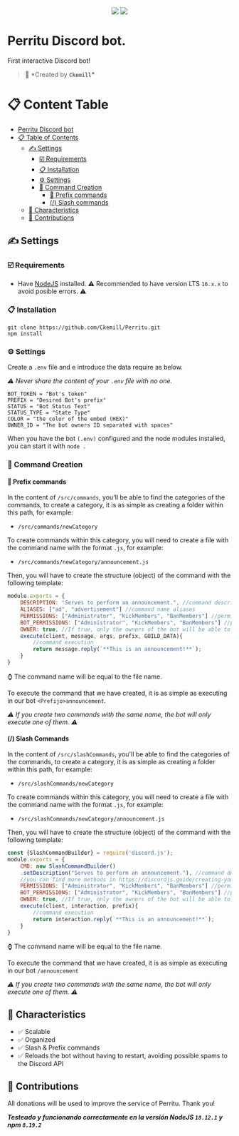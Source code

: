 <div align="center">
 <a><img src="https://img.shields.io/maintenance/yes/2023?style=for-the-badge&label=Developing" /></a>
 <a href="https://www.nodejs.org" target="_blank"><img src="https://img.shields.io/badge/node.js-6DA55F?style=for-the-badge&logo=node.js&logoColor=white"/></a>
</div>

# Perritu Discord bot.

First interactive Discord bot!

> 👤 \*Created by **`Ckemill`\***

# 📋 Content Table

- [Perritu Discord bot](#perritu-discord-bot)
- [📋 Table of Contents](#-table-of-Contents)
  - [✍ Settings](#-settings)
    - [☑️ Requirements](#️-requirements)
    - [📋 Installation](#-installation)
    - [⚙️ Settings](#️-settings)
    - [🔨 Command Creation](#-command-creation)
      - [💬 Prefix commands](#-prefix-commands)
      - [(/) Slash commands](#-slash-commands)
  - [💪 Characteristics](#-characteristics)
  - [💛 Contributions](#-contributions)

## ✍ Settings

### ☑️ Requirements

- Have [NodeJS](https://nodejs.org) installed.
  ⚠️ Recommended to have version LTS `16.x.x` to avoid posible errors. ⚠️

### 📋 Installation

```git
git clone https://github.com/Ckemill/Perritu.git
npm install
```

### ⚙️ Settings

Create a `.env` file and e introduce the data require as below.

_⚠️ Never share the content of your `.env` file with no one._

```
BOT_TOKEN = "Bot's token"
PREFIX = "Desired Bot's prefix"
STATUS = "Bot Status Text"
STATUS_TYPE = "State Type"
COLOR = "the color of the embed (HEX)"
OWNER_ID = "The bot owners ID separated with spaces"
```

When you have the bot `(.env)` configured and the node modules installed, you can start it with `node .`

### 🔨 Command Creation

#### 💬 Prefix commands

In the content of `/src/commands`, you'll be able to find the categories of the commands, to create a category, it is as simple as creating a folder within this path, for example:

- `/src/commands/newCategory`

To create commands within this category, you will need to create a file with the command name with the format `.js`, for example:

- `/src/commands/newCategory/announcement.js`

Then, you will have to create the structure (object) of the command with the following template:

```js
module.exports = {
    DESCRIPTION: "Serves to perform an announcement.", //command description
    ALIASES: ["ad", "advertisement"] //command name aliases
    PERMISSIONS: ["Administrator", "KickMembers", "BanMembers"] //permissions the user will need to run the command
    BOT_PERMISSIONS: ["Administrator", "KickMembers", "BanMembers"] //permissions that the bot will need to execute the command
    OWNER: true, //If true, only the owners of the bot will be able to execute the command
    execute(client, message, args, prefix, GUILD_DATA){
        //command execution
        return message.reply(`**This is an announcement!**`);
    }
}
```

⌚ The command name will be equal to the file name.

To execute the command that we have created, it is as simple as executing in our bot `<Prefijo>announcement`.

_⚠️ If you create two commands with the same name, the bot will only execute one of them. ⚠️_

#### (/) Slash Commands

In the content of `/src/slashCommands`, you'll be able to find the categories of the commands, to create a category, it is as simple as creating a folder within this path, for example:

- `/src/slashCommands/newCategory`

To create commands within this category, you will need to create a file with the command name with the format `.js`, for example:

- `/src/slashCommands/newCategory/announcement.js`

Then, you will have to create the structure (object) of the command with the following template:

```js
const {SlashCommandBuilder} = require('discord.js');
module.exports = {
    CMD: new SlashCommandBuilder()
    .setDescription("Serves to perform an announcement."), //command description
    //you can find more methods in https://discordjs.guide/creating-your-bot/slash-commands.html
    PERMISSIONS: ["Administrator", "KickMembers", "BanMembers"] //permissions the user will need to run the command
    BOT_PERMISSIONS: ["Administrator", "KickMembers", "BanMembers"] //permissions that the bot will need to execute the command
    OWNER: true, //If true, only the owners of the bot will be able to execute the command
    execute(client, interaction, prefix){
        //command execution
        return interaction.reply(`**This is an announcement!**`);
    }
}
```

⌚ The command name will be equal to the file name.

To execute the command that we have created, it is as simple as executing in our bot `/announcement`

_⚠️ If you create two commands with the same name, the bot will only execute one of them. ⚠️_

## 💪 Characteristics

- ✅ Scalable
- ✅ Organized
- ✅ Slash & Prefix commands
- ✅ Reloads the bot without having to restart, avoiding possible spams to the Discord API

## 💛 Contributions

All donations will be used to improve the service of Perritu. Thank you!

**_Testeado y funcionando correctamente en la versión NodeJS `18.12.1` y npm `8.19.2`_**
